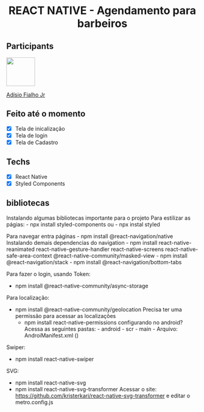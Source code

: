<h1 align="center">
REACT NATIVE - Agendamento para barbeiros
</h1>

## Participants

[<img src="https://avatars.githubusercontent.com/u/20409822?v=4" width="75px;"/>](https://github.com/adisiojunior)

[Adísio Fialho Jr](https://github.com/adisiojunior)

## Feito até o momento
- [x] Tela de inicalização
- [x] Tela de login
- [x] Tela de Cadastro
## Techs

- [x] React Native
- [x] Styled Components

## bibliotecas 
Instalando algumas bibliotecas importante para o projeto
Para estilizar as págias:
    - npx install styled-components
 ou - npx instal styled

Para navegar entra páginas
    - npm install @react-navigation/native
   Instalando demais dependencias do navigation
    - npm install react-native-reanimated react-native-gesture-handler react-native-screens react-native-safe-area-context @react-native-community/masked-view
    - npm install @react-navigation/stack
    - npm install @react-navigation/bottom-tabs

Para fazer o login, usando Token:
   - npm install @react-native-community/async-storage

Para localização:
   - npm install @react-native-community/geolocation
   Precisa ter uma permissão para acessar as localizações
      - npm install react-native-permissions
      configurando no android?
         Acessa as seguintes pastas:
            - android
            - scr
            - main
            - Arquivo: AndroiManifest.xml (<uses-permission android:name="android.permission.ACCESS_FINE_LOCATION" />)

Swiper:
   - npm install react-native-swiper

SVG:
   - npm install react-native-svg
   - npm install react-native-svg-transformer
   Acessar o site: https://github.com/kristerkari/react-native-svg-transformer
   e editar o metro.config.js
